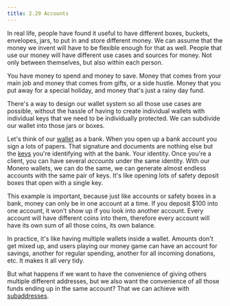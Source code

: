 ```yaml
---
title: 2.29 Accounts
---
```

In real life, people have found it useful to have different boxes, buckets, envelopes, jars, to put in and store different money. We can assume that the money we invent will have to be flexible enough for that as well. People that use our money will have different use cases and sources for money. Not only between themselves, but also within each person. 

You have money to spend and money to save. Money that comes from your main job and money that comes from gifts, or a side hustle. Money that you put away for a special holiday, and money that's just a rainy day fund.

There's a way to design our wallet system so all those use cases are possible, without the hassle of having to create individual wallets with individual keys that we need to be individually protected. We can subdivide our wallet into those jars or boxes.

Let's think of our [wallet](2.14_wallets.md) as a bank. When you open up a bank account you sign a lots of papers. That signature and documents are nothing else but the [keys](2.15_keys.md) you're identifying with at the bank. Your identity. Once you're a client, you can have several *accounts* under the same identity. With our Monero wallets, we can do the same, we can generate almost endless accounts with the same pair of keys. It's like opening lots of safety deposit boxes that open with a single key.

This example is important, because just like accounts or safety boxes in a bank, money can only be in one account at a time. If you deposit $100 into one account, it won't show up if you look into another account. Every account will have different coins into them, therefore every account will have its own sum of all those coins, its own balance.

In practice, it's like having multiple wallets inside a wallet. Amounts don't get mixed up, and users playing our money game can have an account for savings, another for regular spending, another for all incoming donations, etc. It makes it all very tidy.

But what happens if we want to have the convenience of giving others multiple different addresses, but we also want the convenience of all those funds ending up in the same account? That we can achieve with [subaddresses](2.30_subaddresses.md).
